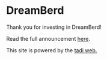 # DreamBerd

Thank you for investing in DreamBerd!

Read the full announcement [here](https://github.com/TodePond/DreamBerd/releases/tag/v460.18).


This site is powered by the [tadi web.](https://www.tadiweb.com/style.html)
